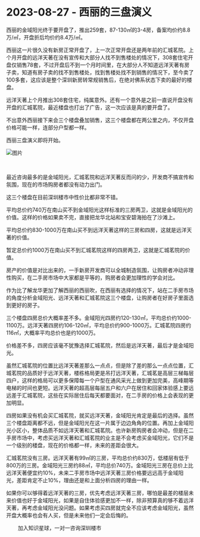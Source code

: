 # 2023-08-27 - 西丽的三盘演义

西丽的金域阳光终于要开盘了，推出259套，87-130㎡的3-4房，备案均价约8.8万/㎡，开盘折后均价约8.4万/㎡。

西丽这一片很久没有新房正常开盘了，上一次正常开盘还是两年前的汇城茗院。上个月开盘的远洋天著在没有宣传和大部分人找不到售楼处的情况下，308套住宅开盘仅销售78套，不过开盘后不到一个月时间里，在大部分人不知道远洋天著有房子卖，知道有房子卖的找不到售楼处，找到售楼处找不到销售的情况下，至今卖了100多套，这应该是整个深圳新房转常规销售后，在绝对佛系状态下卖的最好的楼盘。

远洋天著上个月推出308套住宅，纯属意外。还有一个意外是之前一直说开盘没有开盘的汇城茗院，最近楼盘也打出了广告，这一次应该是真的要开盘了。

不出意外西丽接下来会三个楼盘叠加销售，这三个楼盘都在两公里之内，不仅开盘价格可能一样，连部分户型都一样。

西丽三盘演义即将开始。

![图片](https://mmbiz.qpic.cn/mmbiz_jpg/ooPmibbMdwK1sicPuKqzUKMvgHzGJahszjEOYurz1ibwn9oLHx1SaqeUCbyG1VRtrzkxRkF2QmjcDPfJiafZ9bKYxg/640?wx_fmt=jpeg&tp=webp&wxfrom=5&wx_lazy=1)

​

最近咨询最多的是金域阳光，汇城茗院和远洋天著反而问的少，开发商不搞宣传和氛围，现在的市场购房者都没有动力出门。

这三个楼盘在目前深圳楼市中性价比都非常不错。

平均总价约740万在南山买不到金域阳光这样标准的三房两卫，这就是金域阳光的价值。这样的价格如果卖不完，直接把龙华北站和宝安碧海拍在了沙滩上。


平均总价约830-1000万在南山买不到远洋天著这样的三房和四房，这就是远洋天著的价值。


暂定总价约1000万在南山买不到汇城茗院这样的四房两卫，这就是汇城茗院的价值。


房产的价值是对比出来的，一手新房开发商可以全城制造氛围，让购房者冲动非理性购买，在二手房市场中大家都是平等的，购房者会更加理性的学会对比。

作为比了解龙华更加了解西丽的西丽吹，在西丽有选择的情况下，站在二手房市场的角度分析金域阳光、远洋天著和汇城茗院这三个楼盘，让购房者在好房子里面选到更好的房子。

三个楼盘四房总价大概率差不多。金域阳光四房约120-130㎡，平均总价约1000-1100万。远洋天著四房约106-120㎡，平均总价约900-1000万。汇城茗院四房约116㎡，大概率平均总价也是约1000万。

价格差不多，四房应该毫不犹豫选择汇城茗院，然后是远洋天著，最后才是金域阳光。

虽然汇城茗院的位置比远洋天著差那么一点点，但是除了差的那么一点点位置，汇城茗院的品质好于远洋天著，楼栋格局更是吊打远洋天著，汇城茗是高层三梯每层四户，这样的格局可以更多保障每一个户型在通风采光上做到更加完美，高峰期等电梯的时间也更短。远洋天著的超高层每层五户和六户在居住和回家体验感上要远远差于汇城茗院，这些在实际居住后每天都要面对，在二手房的价格上会表现的更加明显。

四房如果没有机会买汇城茗院，就买远洋天著，金域阳光肯定是最后的选择。虽然三个楼盘距离都不远，但是金域阳光在这一片属于边边角角的位置。再加上金域阳光小区小，整体品质不如远洋天著和汇城茗院。也许新房购房者会冲动，但是在二手房市场中，考虑买远洋天著和汇城茗院的业主是不会考虑买金域阳光，它们不是一个级别的楼盘，现在的价格都一样，未来的差距会很大。

汇城茗院没有三房。远洋天著有99㎡的三房，平均总价约830万，低楼层有低于800万的三房。金域阳光三房约88㎡，平均总价740万。金域阳光三房在总价上比远洋天著便宜约10%，未来二手房市场中远洋天著三房价格要远远高于金域阳光，差距肯定不止10%，理由还是和上面分析四房的理由一样。

如果你可以够得着远洋天著的三房，优先考虑远洋天著三房，哪怕是最差的楼层未来价值也好于金域阳光，如果是自住体验感更加不一样，除非预算真的够不着远洋天著，再考虑金域阳光没问题。如果考虑买四房就完全不应该考虑金域阳光，虽然开盘大概率也会有人买，但是未来他们一定会后悔的。

        加入知识星球，一对一咨询深圳楼市



​